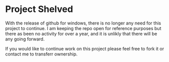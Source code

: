 # Project Shelved

With the release of github for windows, there is no longer any need for this project to continue. I am keeping the repo 
open for reference purposes but there as been no activity for over a year, and it is unlikly that there will be any going 
forward.

If you would like to continue work on this project please feel free to fork it or contact me to transferr ownership.

